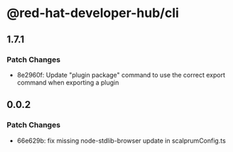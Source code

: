 # @red-hat-developer-hub/cli

## 1.7.1

### Patch Changes

- 8e2960f: Update "plugin package" command to use the correct export command when exporting a plugin

## 0.0.2

### Patch Changes

- 66e629b: fix missing node-stdlib-browser update in scalprumConfig.ts
